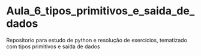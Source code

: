 # Aula_6_tipos_primitivos_e_saida_de_dados
 Repositorio para estudo de python e resolução de exercícios, tematizado com tipos primitivos e saída de dados
